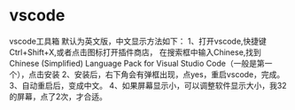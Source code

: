 # vscode
vscode工具箱
默认为英文版，中文显示方法如下：
1、打开vscode,快捷键 Ctrl+Shift+X,或者点击图标打开插件商店，
在搜索框中输入Chinese,找到Chinese (Simplified) Language Pack for Visual Studio Code（一般是第一个），点击安装
2、安装后，右下角会有弹框出现，点yes，重启vscode，完成。
3、自动重启后，变成中文。
4、如果屏幕显示小，可以调整软件显示大小，我32的屏幕，点了2次，才合适。
